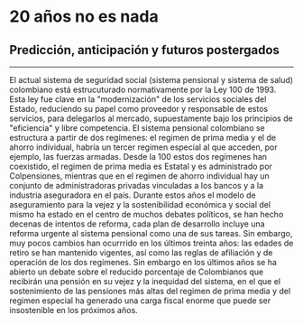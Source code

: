 # 20 años no es nada
## Predicción, anticipación y futuros postergados
_____
El actual sistema de seguridad social (sistema pensional y sistema de salud) colombiano está estrucuturado normativamente por la Ley 100 de 1993. Esta ley fue clave en la "modernización" de los servicios sociales del Estado, reduciendo su papel como proveedor y responsable de estos servicios, para delegarlos al mercado, supuestamente bajo los principios de "eficiencia" y libre competencia. El sistema pensional colombiano se estructura a partir de dos regímenes: el regimen de prima media y el de ahorro individual, habría un tercer regimen especial al que acceden, por ejemplo, las fuerzas armadas. Desde la 100 estos dos regímenes han coexistido, el regimen de prima media es Estatal y es administrado por Colpensiones, mientras que en el regimen de ahorro individual hay un conjunto de administradoras privadas vinculadas a los bancos y a la industria aseguradora en el país.
Durante estos años el modelo de aseguramiento para la vejez y la sostenibilidad económica y social del mismo ha estado en el centro de muchos debates políticos, se han hecho decenas de intentos de reforma, cada plan de desarrollo incluye una reforma urgente al sistema pensional como una de sus tareas. Sin embargo, muy pocos cambios han ocurrrido en los últimos treinta años: las edades de retiro se han mantenido vigentes, así como las reglas de afiliación y de operación de los dos regímenes. Sin embargo en los últimos años se ha abierto un debate sobre el reducido porcentaje de Colombianos que recibirán una pensión en su vejez y la inequidad del sistema, en el que el sostenimiento de las pensiones más altas del regimen de prima media y del regimen especial ha generado una carga fiscal enorme que puede ser insostenible en los próximos años.
